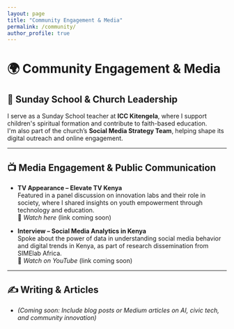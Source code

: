 ```yaml
---
layout: page
title: "Community Engagement & Media"
permalink: /community/
author_profile: true
---
```


# 🌍 Community Engagement & Media

## 🧒 Sunday School & Church Leadership

I serve as a Sunday School teacher at **ICC Kitengela**, where I support children's spiritual formation and contribute to faith-based education.  
I'm also part of the church’s **Social Media Strategy Team**, helping shape its digital outreach and online engagement.

---

## 📺 Media Engagement & Public Communication

- **TV Appearance – Elevate TV Kenya**  
  Featured in a panel discussion on innovation labs and their role in society, where I shared insights on youth empowerment through technology and education.  
  🔗 _Watch here_ (link coming soon)

- **Interview – Social Media Analytics in Kenya**  
  Spoke about the power of data in understanding social media behavior and digital trends in Kenya, as part of research dissemination from SIMElab Africa.  
  🔗 _Watch on YouTube_ (link coming soon)

---

## ✍️ Writing & Articles

- *(Coming soon: Include blog posts or Medium articles on AI, civic tech, and community innovation)*

